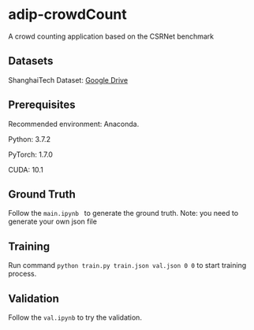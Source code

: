 # adip-crowdCount
A crowd counting application based on the CSRNet benchmark

## Datasets
ShanghaiTech Dataset: [Google Drive](https://drive.google.com/open?id=16dhJn7k4FWVwByRsQAEpl9lwjuV03jVI)

## Prerequisites
Recommended environment: Anaconda.

Python: 3.7.2

PyTorch: 1.7.0

CUDA: 10.1

## Ground Truth
Follow the `main.ipynb ` to generate the ground truth. 
Note: you need to generate your own json file

## Training
Run command `python train.py train.json val.json 0 0` to start training process.

## Validation
Follow the `val.ipynb` to try the validation.
